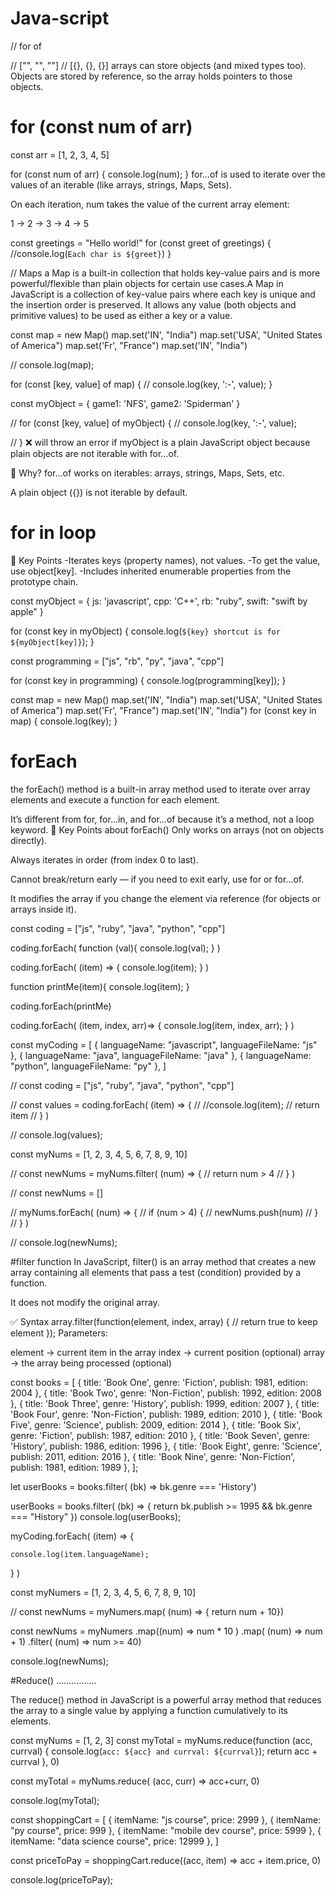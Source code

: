 # Java-script
// for of

// ["", "", ""]
// [{}, {}, {}]
arrays can store objects (and mixed types too). Objects are stored by reference, so the array holds pointers to those objects.
# for (const num of arr)

const arr = [1, 2, 3, 4, 5]

for (const num of arr) {
    console.log(num);
}
for...of is used to iterate over the values of an iterable (like arrays, strings, Maps, Sets).

On each iteration, num takes the value of the current array element:

1 → 2 → 3 → 4 → 5

const greetings = "Hello world!"
for (const greet of greetings) {
    //console.log(`Each char is ${greet}`)
}

// Maps
a Map is a built-in collection that holds key-value pairs and is more powerful/flexible than plain objects for certain use cases.A Map in JavaScript is a collection of key-value pairs where each key is unique and the insertion order is preserved.
 It allows any value (both objects and primitive values) to be used as either a key or a value.

const map = new Map()
map.set('IN', "India")
map.set('USA', "United States of America")
map.set('Fr', "France")
map.set('IN', "India")


// console.log(map);

for (const [key, value] of map) {
    // console.log(key, ':-', value);
}

const myObject = {
    game1: 'NFS',
    game2: 'Spiderman'
}

// for (const [key, value] of myObject) {
//     console.log(key, ':-', value);
    
// }
❌ will throw an error if myObject is a plain JavaScript object because plain objects are not iterable with for...of.

🔹 Why?
for...of works on iterables: arrays, strings, Maps, Sets, etc.

A plain object ({}) is not iterable by default.

# for in loop
🔹 Key Points
-Iterates keys (property names), not values.
-To get the value, use object[key].
-Includes inherited enumerable properties from the prototype chain.

const myObject = {
    js: 'javascript',
    cpp: 'C++',
    rb: "ruby",
    swift: "swift by apple"
}

for (const key in myObject) {
    console.log(`${key} shortcut is for ${myObject[key]}`);
}

const programming = ["js", "rb", "py", "java", "cpp"]

for (const key in programming) {
    console.log(programming[key]);
}

 const map = new Map()
 map.set('IN', "India")
 map.set('USA', "United States of America")
 map.set('Fr', "France")
 map.set('IN', "India")
 for (const key in map) {
    console.log(key);
}

# forEach 
the forEach() method is a built-in array method used to iterate over array elements and execute a function for each element.

It’s different from for, for...in, and for...of because it’s a method, not a loop keyword.
🔹 Key Points about forEach()
Only works on arrays (not on objects directly).

Always iterates in order (from index 0 to last).

Cannot break/return early — if you need to exit early, use for or for...of.

It modifies the array if you change the element via reference (for objects or arrays inside it).

const coding = ["js", "ruby", "java", "python", "cpp"]

coding.forEach( function (val){
     console.log(val);
 } )

 coding.forEach( (item) => {
    console.log(item);
 } )

 function printMe(item){
     console.log(item);
 }

 coding.forEach(printMe)

coding.forEach( (item, index, arr)=> {
     console.log(item, index, arr);
 } )

const myCoding = [
    {
        languageName: "javascript",
        languageFileName: "js"
    },
    {
        languageName: "java",
        languageFileName: "java"
    },
    {
        languageName: "python",
        languageFileName: "py"
    },
]

// const coding = ["js", "ruby", "java", "python", "cpp"]


// const values = coding.forEach( (item) => {
//     //console.log(item);
//     return item
// } )

// console.log(values);

const myNums = [1, 2, 3, 4, 5, 6, 7, 8, 9, 10]

// const newNums = myNums.filter( (num) => {
//     return num > 4
// } )

// const newNums = []

// myNums.forEach( (num) => {
//     if (num > 4) {
//         newNums.push(num)
//     }
// } )

// console.log(newNums);

#filter function 
In JavaScript, filter() is an array method that creates a new array containing all elements that pass a test (condition) provided by a function.

It does not modify the original array.

✅ Syntax
array.filter(function(element, index, array) {
    // return true to keep element
});
Parameters:

element → current item in the array
index → current position (optional)
array → the array being processed (optional)

const books = [
    { title: 'Book One', genre: 'Fiction', publish: 1981, edition: 2004 },
    { title: 'Book Two', genre: 'Non-Fiction', publish: 1992, edition: 2008 },
    { title: 'Book Three', genre: 'History', publish: 1999, edition: 2007 },
    { title: 'Book Four', genre: 'Non-Fiction', publish: 1989, edition: 2010 },
    { title: 'Book Five', genre: 'Science', publish: 2009, edition: 2014 },
    { title: 'Book Six', genre: 'Fiction', publish: 1987, edition: 2010 },
    { title: 'Book Seven', genre: 'History', publish: 1986, edition: 1996 },
    { title: 'Book Eight', genre: 'Science', publish: 2011, edition: 2016 },
    { title: 'Book Nine', genre: 'Non-Fiction', publish: 1981, edition: 1989 },
  ];

  let userBooks = books.filter( (bk) => bk.genre === 'History')

  userBooks = books.filter( (bk) => { 
    return bk.publish >= 1995 && bk.genre === "History"
})
  console.log(userBooks);

myCoding.forEach( (item) => {
    
    console.log(item.languageName);
} )

const myNumers = [1, 2, 3, 4, 5, 6, 7, 8, 9, 10]

// const newNums = myNumers.map( (num) => { return num + 10})

const newNums = myNumers
                .map((num) => num * 10 )
                .map( (num) => num + 1)
                .filter( (num) => num >= 40)

console.log(newNums);

#Reduce() ................

 The reduce() method in JavaScript is a powerful array method that reduces the array to a single value by applying a function cumulatively to its elements.

const myNums = [1, 2, 3]
 const myTotal = myNums.reduce(function (acc, currval) {
    console.log(`acc: ${acc} and currval: ${currval}`);
return acc + currval
 }, 0)

const myTotal = myNums.reduce( (acc, curr) => acc+curr, 0)

console.log(myTotal);


const shoppingCart = [
    {
        itemName: "js course",
        price: 2999
    },
    {
        itemName: "py course",
        price: 999
    },
    {
        itemName: "mobile dev course",
        price: 5999
    },
    {
        itemName: "data science course",
        price: 12999
    },
]

const priceToPay = shoppingCart.reduce((acc, item) => acc + item.price, 0)

console.log(priceToPay);

